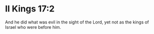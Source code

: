 # II Kings 17:2

And he did what was evil in the sight of the Lord, yet not as the kings of Israel who were before him.

